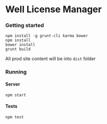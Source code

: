 # Well License Manager

### Getting started
```
npm install -g grunt-cli karma bower
npm install
bower install
grunt build
```

All prod site content will be into ```dist``` folder

### Running
#### Server
```
npm start
```

#### Tests
```
npm test
```